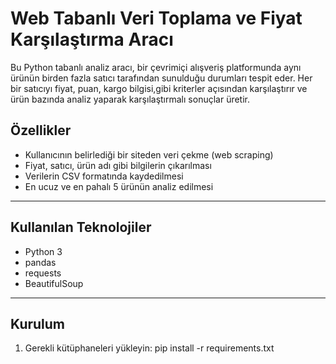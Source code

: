 # Web Tabanlı Veri Toplama ve Fiyat Karşılaştırma Aracı
Bu Python tabanlı analiz aracı, bir çevrimiçi alışveriş platformunda aynı ürünün birden fazla satıcı tarafından sunulduğu durumları tespit eder. Her bir satıcıyı fiyat, puan, kargo bilgisi,gibi kriterler açısından karşılaştırır ve ürün bazında analiz yaparak karşılaştırmalı sonuçlar üretir.

##  Özellikler

- Kullanıcının belirlediği bir siteden veri çekme (web scraping)
- Fiyat, satıcı, ürün adı gibi bilgilerin çıkarılması
- Verilerin CSV formatında kaydedilmesi
- En ucuz ve en pahalı 5 ürünün analiz edilmesi

---

##  Kullanılan Teknolojiler

- Python 3
- pandas
- requests
- BeautifulSoup

---

## Kurulum

1. Gerekli kütüphaneleri yükleyin:
    pip install -r requirements.txt
